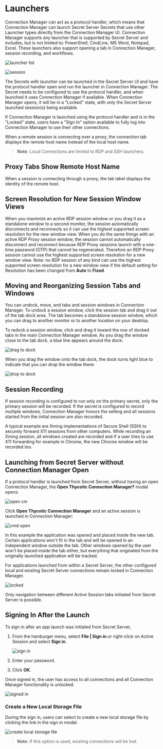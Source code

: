 [title]: # (Launchers)
[tags]: # (session recording)
[priority]: # (450)
# Launchers

Connection Manager can act as a protocol handler, which means that Connection Manager can launch Secret Server Secrets that use other Launcher types directly from the Connection Manager UI. Connection Manager supports any launcher that is supported by Secret Server and includes, but is not limited to: PowerShell, CmdLine, MS Word, Notepad, Excel. These launchers also support opening a tab in Connection Manager, session recording, and workflows.

![launcher list](images/launcher-list.png "Launcher list showing in Connection Manager")

![session](images/session.png "Open launcher thumbnail and session recording indicator")

The Secrets with launcher can be launched in the Secret Server UI and have the protocol handler open and run the launcher in Connection Manager. The Secret needs to be configured to use the protocol handler, and when launched it uses Connection Manager if available. When Connection Manager opens, it will be in a "Locked" state, with only the Secret Server launched session(s) being available.

If Connection Manager is launched using the protocol handler and is in the "Locked" state, users have a "Sign In" option available to fully log into Connection Manager to use their other connections.

When a remote session is connecting over a proxy, the connection tab displays the remote host name instead of the local host name.

>**Note**: Local Connections are limited to RDP and SSH launchers.

## Proxy Tabs Show Remote Host Name

When a session is connecting through a proxy, the tab label displays the identity of the remote host. 

## Screen Resolution for New Session Window Views

When you maximize an active RDP session window or you drag it as a standalone window to a second monitor, the session automatically disconnects and reconnects so it can use the highest supported screen resolution for the new window view. When you do the same things with an active RDP *Proxy* session window, the session cannot automatically disconnect and reconnect because RDP Proxy sessions launch with a one-time password (OTP) that cannot be regenerated. Therefore an RDP Proxy session cannot use the highest supported screen resolution for a new window view. Note: no RDP session of any kind can use the highest supported screen resolution for a new window view if the default setting for Resolution has been changed from **Auto** to **Fixed**.

## Moving and Reorganizing Session Tabs and Windows

You can undock, move, and tabs and session windows in Connection Manager.
To undock a session window, click the session tab and drag it out of the tab dock area. The tab becomes a standalone session window, which you can drag to another monitor or to another location on your desktop.

To redock a session window, click and drag it toward the row of docked tabs in the main Connection Manager window.
As you drag the window close to the tab dock, a blue line appears around the dock:

![drag to dock](images/redock-drag.png "The tab dock is outlined")

When you drag the window onto the tab dock, the dock turns light blue to indicate that you can drop the window there:

![drop to dock](images/redock-drop.png "The tab dock turns blue")


## Session Recording

If session recording is configured to run only on the primary secret, only the primary session will be recorded. If the secret is configured to record multiple windows, Connection Manager honors the setting and all sessions started from the initial session are also recorded.

A typical example are Xming implementations of Secure Shell (SSH) to securely forward X11 sessions from other computers. While recording an Xming session, all windows created are recorded and if a user tries to use X11 forwarding for example in Chrome, the new Chrome window will be recorded too.

## Launching from Secret Server without Connection Manager Open

If a protocol handler is launched from Secret Server, without having an open Connection Manager, the __Open Thycotic Connection Manager?__ modal opens:

![open cm](images/open-cm.png "Open Thycotic Connection Manager?")

Click __Open Thycotic Connection Manager__ and an active session is launched in Connection Manager:

![cmd open](images/cmd-open.png "Opened command prompt session")

In this example the application was opened and placed inside the new tab. Certain applications won't fit in the tab and will be opened in an independent window outside the tab. Other windows opened by the user won't be placed inside the tab either, but everything that originated from the originally launched application will be tracked.

For applications launched from within a Secret Server, the other configured local and existing Secret Server connections remain locked in Connection Manager.

![locked](images/locked.png "Other Connection Manager functionality locked when launched/open from Secret Server")

Only navigation between different Active Session tabs initiated from Secret Server is possible.

## Signing In After the Launch

To sign in after an app launch was initiated from Secret Server,

1. From the hamburger menu, select __File | Sign in__ or right-click on Active Session and select __Sign in__.

   ![sign in](images/sign-in.png "Sign in modal for password")
1. Enter your password.
1. Click __OK__.

Once signed in, the user has access to all connections and all Connection Manager functionality is unlocked.

![signed in](images/signed-in.png "Signed in with unlocked Connection Manager")

### Create a New Local Storage File

During the sign in, users can select to create a new local storage file by clicking the link in the sign in modal:

![create local storage file](images/create-local-storage-file.png "Creating a local storage file during sign-in")

>**Note**: If this option is used, existing connections will be lost.
